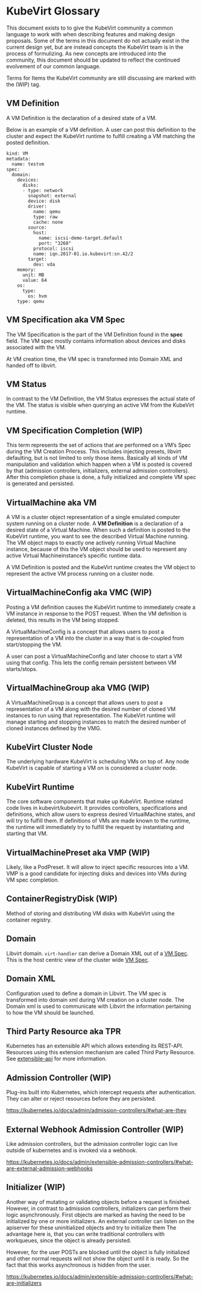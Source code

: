 # KubeVirt Glossary

This document exists to to give the KubeVirt community a common language to
work with when describing features and making design proposals. Some of the
terms in this document do not actually exist in the current design yet, but
are instead concepts the KubeVirt team is in the process of formulizing. As new
concepts are introduced into the community, this document should be updated to
reflect the continued evolvement of our common language. 

Terms for Items the KubeVirt community are still discussing are marked with the
(WIP) tag.

## VM Definition

A VM Definition is the declaration of a desired state of a VM.

Below is an example of a VM definition. A user can post this definition to the
cluster and expect the KubeVirt runtime to fulfill creating a VM matching the
posted definition.
```
kind: VM
metadata:
  name: testvm
spec:
  domain:
    devices:
      disks:
      - type: network
        snapshot: external
        device: disk
        driver:
          name: qemu
          type: raw
          cache: none
        source:
          host:
            name: iscsi-demo-target.default
            port: "3260"
          protocol: iscsi
          name: iqn.2017-01.io.kubevirt:sn.42/2
        target:
          dev: vda
    memory:
      unit: MB
      value: 64
    os:
      type:
        os: hvm
    type: qemu

```

## VM Specification aka VM Spec

The VM Specification is the part of the VM Definition found in the **spec**
field. The VM spec mostly contains information about devices and disks
associated with the VM.

At VM creation time, the VM spec is transformed into Domain XML and handed off
to libvirt.

## VM Status

In contrast to the VM Definition, the VM Status expresses the actual state of
the VM. The status is visible when querying an active VM from the KubeVirt
runtime.

## VM Specification Completion (WIP)

This term represents the set of actions that are performed on a VM’s Spec
during the VM Creation Process. This includes injecting presets, libvirt
defaulting, but is not limited to only those items. Basically all kinds of VM
manipulation and validation which happen when a VM is posted is covered by that
(admission controllers, initializers, external admission controllers). After
this completion phase is done, a fully initialized and complete VM spec is
generated and persisted.

## VirtualMachine aka VM

A VM is a cluster object representation of a single emulated computer system
running on a cluster node. A **VM Definition** is a declaration of a desired
state of a Virtual Machine. When such a definition is posted to the KubeVirt
runtime, you want to see the described Virtual Machine running. The VM object
maps to exactly one actively running Virtual Machine instance, because of this
the VM object should be used to represent any active Virtual Machineinstance’s
specific runtime data.

A VM Definition is posted and the KubeVirt runtime creates the VM object to
represent the active VM process running on a cluster node.

## VirtualMachineConfig aka VMC (WIP)

Posting a VM definition causes the KubeVirt runtime to immediately create a VM
instance in response to the POST request. When the VM definition is deleted,
this results in the VM being stopped.

A VirtualMachineConfig is a concept that allows users to post a representation
of a VM into the cluster in a way that is de-coupled from start/stopping the VM.

A user can post a VirtualMachineConfig and later choose to start a VM using that
config.  This lets the config remain persistent between VM starts/stops. 

## VirtualMachineGroup aka VMG (WIP)

A VirtualMachineGroup is a concept that allows users to post a representation of
a VM along with the desired number of cloned VM instances to run using that
representation.  The KubeVirt runtime will manage starting and stopping
instances to match the desired number of cloned instances defined by the VMG.

## KubeVirt Cluster Node

The underlying hardware KubeVirt is scheduling VMs on top of. Any node KubeVirt
is capable of starting a VM on is considered a cluster node. 

## KubeVirt Runtime

The core software components that make up KubeVirt. Runtime related code lives
in kubevirt/kubevirt. It provides controllers, specifications and definitions,
which allow users to express desired VirtualMachine states, and will try to
fulfill them. If definitions of VMs are made known to the runtime, the runtime
will immediately try to fulfill the request by instantiating and starting that
VM.

## VirtualMachinePreset aka VMP (WIP)

Likely, like a PodPreset. It will allow to inject specific resources into a VM.
VMP is a good candidate for injecting disks and devices into VMs during VM spec
completion.

## ContainerRegistryDisk (WIP)

Method of storing and distributing VM disks with KubeVirt using the container
registry.

## Domain
Libvirt domain. `virt-handler` can derive a Domain XML out of a [VM Spec](#vm-specification-aka-vm-spec). 
This is the host centric view of the cluster wide [VM Spec](#vm-specification-aka-vm-spec).

## Domain XML

Configuration used to define a domain in Libvirt.  The VM spec is transformed
into domain xml during VM creation on a cluster node. The Domain xml is used to
communicate with Libvirt the information pertaining to how the VM should be
launched. 

## Third Party Resource aka TPR
Kubernetes has an extensible API which allows extending its REST-API.
Resources using this extension mechanism are called Third Party Resource.
See [extensible-api](https://github.com/kubernetes/kubernetes/blob/master/docs/design/extending-api.md)
for more information.


## Admission Controller (WIP)

Plug-ins built into Kubernetes, which intercept requests after authentication.
They can alter or reject resources before they are persisted.

https://kubernetes.io/docs/admin/admission-controllers/#what-are-they

## External Webhook Admission Controller (WIP)

Like admission controllers, but the admission controller logic can live outside
of kubernetes and is invoked via a webhook.

https://kubernetes.io/docs/admin/extensible-admission-controllers/#what-are-external-admission-webhooks

## Initializer (WIP)

Another way of mutating or validating objects before a request is finished.
However, in contrast to admission controllers, initializers can perform their
logic asynchronously. First objects are marked as having the need to be
initialized by one or more initializers. An external controller can listen
on the apiserver for these uninitialized objects and try to initialize them
The advantage here is, that you can write traditional controllers with
workqueues, since the object is already persisted.

However, for the user POSTs are blocked until the object is fully initialized
and other normal requests will not show the object until it is ready. So the
fact that this works asynchronous is hidden from the user.

https://kubernetes.io/docs/admin/extensible-admission-controllers/#what-are-initializers


